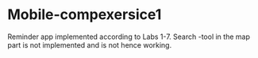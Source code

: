 # Mobile-compexersice1

Reminder app implemented according to Labs 1-7. Search -tool in the map part is not implemented and is not hence working.
